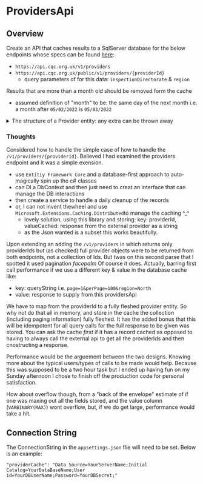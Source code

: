 # ProvidersApi

## Overview

Create an API that caches results to a SqlServer database for the below endpoints whose specs can be found [here](https://anypoint.mulesoft.com/exchange/portals/care-quality-commission-5/4d36bd23-127d-4acf-8903-ba292ea615d4/cqc-syndication-1/minor/1.0/console/method/%231223/):
- `https://api.cqc.org.uk/v1/providers` 
- `https://api.cqc.org.uk/public/v1/providers/{providerId}`
  - query parameters of for this data: `inspectionDirectorate` & `region`

Results that are more than a month old should be removed form the cache
- assumed definition of "month" to be: the same day of the next month i.e. a month after `05/02/2022` is `05/03/2022`

<details>
  <summary>The structure of a Provider entity: any extra can be thrown away</summary>
  
```json
{
  "providerId": "1-345678912",
  "locationIds": [
    "1-987654321",
    "1-876543212" ],
  "organisationType": "Provider",
  "ownershipType": "NHS Body",
  "type": "NHS Healthcare Organisation",
  "name": "Sample Teaching Hospitals NHS Foundation Trust",
  "brandId": "ABC123",
  "brandName": "Sample Hill",
  "registrationStatus": "Registered",
  "registrationDate": "2012-04-01",
  "companiesHouseNumber": "12345678",
  "charityNumber": "123456",
  "website": "www.samplehospitals.nhs.uk",
  "postalAddressLine1": "Trust Headquarters, Example Hospital",
  “postalAddressLine2": "Example Road",
  “postalAddressTownCity": "Blackpool",
  "postalAddressCounty": "Lancashire",
  "region": "North West",
  "postalCode": "FY3 8RN",
  "uprn": "123456789012",
  "onspdLatitude": 53.123456,
  "onspdLongitude": -2.123456,
  "mainPhoneNumber": "01253301234",
  "inspectionDirectorate": "Hospitals",
  "constituency": "Blackpool North and Cleveleys",
  "localAuthority": "Blackpool",
  "lastInspection": {
    "date": "2021-11-01"
    }
}
```
</details>

### Thoughts

Considered how to handle the simple case of how to handle the `/v1/providers/{providerId}`. Believed I had examined the providers endpoint and it was a simple exension.
- use `Entitiy Framework Core` and a database-first approach to auto-magically spin up the c# classes
- can DI a DbContext and then just need to creat an interface that can manage the DB interactions
- then create a service to handle a daily cleanup of the records
- or, I can not invent thewheel and use `Microsoft.Extensions.Caching.Distributed`to manage the caching ^_^
  - lovely solution, using this library and storing: key: providerId, valueCached: response from the external provider as a string
  - as the Json wanted is a subset this works beautifully.  

Upon extending an adding the `/v1/providers` in which returns only providerIds but (as checked) full provider objects were to be returned from both endpoints, not a collection of Ids. But twas on this second parse that I spotted it used pagination *facepalm* Of course it does. Actually, barring first call performance if we use a different key & value in the database cache like:
- key: queryString i.e. `page=1&perPage=100&region=North`
- value: response to supply from this providersApi

We have to map from the providerId to a fully fleshed provider entity. So why not do that all in memory, and store in the cache the collection (including paging information) fully fleshed. It has the added bonus that this will be idempotent for all query calls for the full response to be given was stored. You can ask the cache *first* if it has a record cached as opposed to having to always call the external api to get all the providerIds and then cnostructing a response.

Performance would be the arguement between the two designs. Knowing more about the typical users/types of calls to be made would help. Because this was supposed to be a two hour task but I ended up having fun on my Sunday afternoon I chose to finish off the production code for personal satisfaction.

How about overflow though, from a "back of the envelope" estimate of if one was maxing out all the fields stored, and the value column (`VARBINARY(MAX)`) wont overflow, but, if we do get large, performance would take a hit.

## Connection String

The ConnectionString in the `appsettings.json` flie will need to be set. Below is an example:

```
"providerCache": "Data Source=YourServerName;Initial Catalog=YourDataBaseName;User id=YourDBUserName;Password=YourDBSecret;"
```
